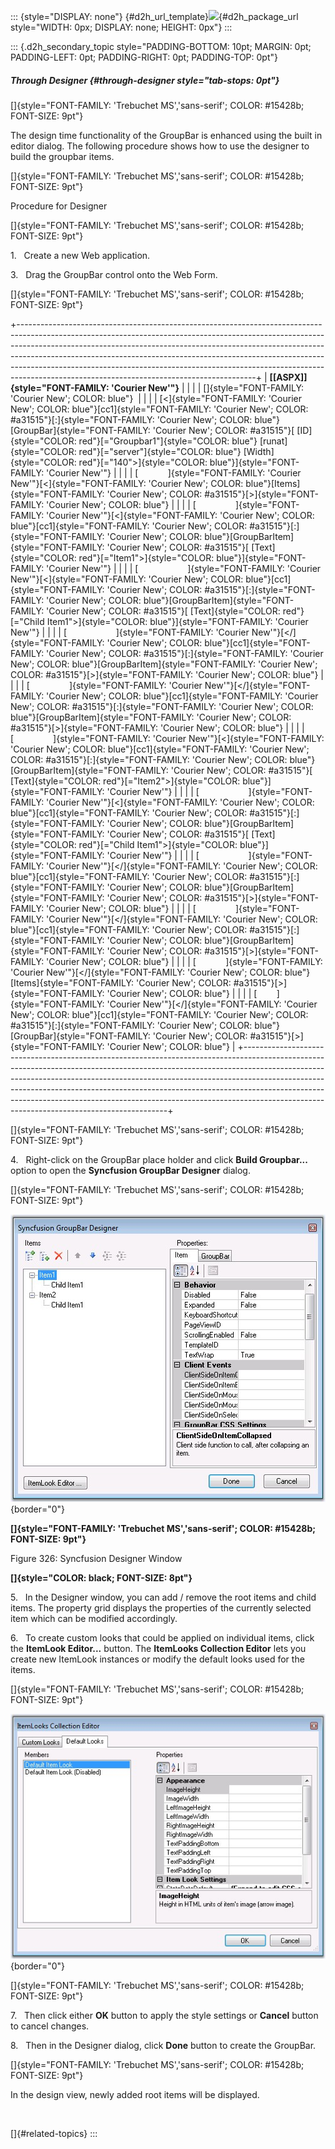 ::: {style="DISPLAY: none"}
[](ms-xhelp:///?Id=d2h_url_template){#d2h_url_template}![](!package_url!){#d2h_package_url style="WIDTH: 0px; DISPLAY: none; HEIGHT: 0px"}
:::

::: {.d2h_secondary_topic style="PADDING-BOTTOM: 10pt; MARGIN: 0pt; PADDING-LEFT: 0pt; PADDING-RIGHT: 0pt; PADDING-TOP: 0pt"}
##### Through Designer {#through-designer style="tab-stops: 0pt"}

[]{style="FONT-FAMILY: 'Trebuchet MS','sans-serif'; COLOR: #15428b; FONT-SIZE: 9pt"} 

The design time functionality of the GroupBar is enhanced using the built in editor dialog. The following procedure shows how to use the designer to build the groupbar items.

[]{style="FONT-FAMILY: 'Trebuchet MS','sans-serif'; COLOR: #15428b; FONT-SIZE: 9pt"} 

Procedure for Designer

[]{style="FONT-FAMILY: 'Trebuchet MS','sans-serif'; COLOR: #15428b; FONT-SIZE: 9pt"} 

1.   Create a new Web application.

3.   Drag the GroupBar control onto the Web Form.

[]{style="FONT-FAMILY: 'Trebuchet MS','sans-serif'; COLOR: #15428b; FONT-SIZE: 9pt"} 

+-----------------------------------------------------------------------------------------------------------------------------------------------------------------------------------------------------------------------------------------------------------------------------------------------------------------------------------------------------------------------------------------------------------------------------------------------------------------+
| **[\[ASPX\]]{style="FONT-FAMILY: 'Courier New'"}**                                                                                                                                                                                                                                                                                                                                                                                                              |
|                                                                                                                                                                                                                                                                                                                                                                                                                                                                 |
| []{style="FONT-FAMILY: 'Courier New'; COLOR: blue"}                                                                                                                                                                                                                                                                                                                                                                                                             |
|                                                                                                                                                                                                                                                                                                                                                                                                                                                                 |
| [\<]{style="FONT-FAMILY: 'Courier New'; COLOR: blue"}[cc1]{style="FONT-FAMILY: 'Courier New'; COLOR: #a31515"}[:]{style="FONT-FAMILY: 'Courier New'; COLOR: blue"}[GroupBar]{style="FONT-FAMILY: 'Courier New'; COLOR: #a31515"}[ [ID]{style="COLOR: red"}[=\"Groupbar1\"]{style="COLOR: blue"} [runat]{style="COLOR: red"}[=\"server\"]{style="COLOR: blue"} [Width]{style="COLOR: red"}[=\"140\"\>]{style="COLOR: blue"}]{style="FONT-FAMILY: 'Courier New'"} |
|                                                                                                                                                                                                                                                                                                                                                                                                                                                                 |
| [            ]{style="FONT-FAMILY: 'Courier New'"}[\<]{style="FONT-FAMILY: 'Courier New'; COLOR: blue"}[Items]{style="FONT-FAMILY: 'Courier New'; COLOR: #a31515"}[\>]{style="FONT-FAMILY: 'Courier New'; COLOR: blue"}                                                                                                                                                                                                                                         |
|                                                                                                                                                                                                                                                                                                                                                                                                                                                                 |
| [                ]{style="FONT-FAMILY: 'Courier New'"}[\<]{style="FONT-FAMILY: 'Courier New'; COLOR: blue"}[cc1]{style="FONT-FAMILY: 'Courier New'; COLOR: #a31515"}[:]{style="FONT-FAMILY: 'Courier New'; COLOR: blue"}[GroupBarItem]{style="FONT-FAMILY: 'Courier New'; COLOR: #a31515"}[ [Text]{style="COLOR: red"}[=\"Item1\"\>]{style="COLOR: blue"}]{style="FONT-FAMILY: 'Courier New'"}                                                                  |
|                                                                                                                                                                                                                                                                                                                                                                                                                                                                 |
| [                    ]{style="FONT-FAMILY: 'Courier New'"}[\<]{style="FONT-FAMILY: 'Courier New'; COLOR: blue"}[cc1]{style="FONT-FAMILY: 'Courier New'; COLOR: #a31515"}[:]{style="FONT-FAMILY: 'Courier New'; COLOR: blue"}[GroupBarItem]{style="FONT-FAMILY: 'Courier New'; COLOR: #a31515"}[ [Text]{style="COLOR: red"}[=\"Child Item1\"\>]{style="COLOR: blue"}]{style="FONT-FAMILY: 'Courier New'"}                                                        |
|                                                                                                                                                                                                                                                                                                                                                                                                                                                                 |
| [                    ]{style="FONT-FAMILY: 'Courier New'"}[\</]{style="FONT-FAMILY: 'Courier New'; COLOR: blue"}[cc1]{style="FONT-FAMILY: 'Courier New'; COLOR: #a31515"}[:]{style="FONT-FAMILY: 'Courier New'; COLOR: blue"}[GroupBarItem]{style="FONT-FAMILY: 'Courier New'; COLOR: #a31515"}[\>]{style="FONT-FAMILY: 'Courier New'; COLOR: blue"}                                                                                                            |
|                                                                                                                                                                                                                                                                                                                                                                                                                                                                 |
| [                ]{style="FONT-FAMILY: 'Courier New'"}[\</]{style="FONT-FAMILY: 'Courier New'; COLOR: blue"}[cc1]{style="FONT-FAMILY: 'Courier New'; COLOR: #a31515"}[:]{style="FONT-FAMILY: 'Courier New'; COLOR: blue"}[GroupBarItem]{style="FONT-FAMILY: 'Courier New'; COLOR: #a31515"}[\>]{style="FONT-FAMILY: 'Courier New'; COLOR: blue"}                                                                                                                |
|                                                                                                                                                                                                                                                                                                                                                                                                                                                                 |
| [                ]{style="FONT-FAMILY: 'Courier New'"}[\<]{style="FONT-FAMILY: 'Courier New'; COLOR: blue"}[cc1]{style="FONT-FAMILY: 'Courier New'; COLOR: #a31515"}[:]{style="FONT-FAMILY: 'Courier New'; COLOR: blue"}[GroupBarItem]{style="FONT-FAMILY: 'Courier New'; COLOR: #a31515"}[ [Text]{style="COLOR: red"}[=\"Item2\"\>]{style="COLOR: blue"}]{style="FONT-FAMILY: 'Courier New'"}                                                                  |
|                                                                                                                                                                                                                                                                                                                                                                                                                                                                 |
| [                    ]{style="FONT-FAMILY: 'Courier New'"}[\<]{style="FONT-FAMILY: 'Courier New'; COLOR: blue"}[cc1]{style="FONT-FAMILY: 'Courier New'; COLOR: #a31515"}[:]{style="FONT-FAMILY: 'Courier New'; COLOR: blue"}[GroupBarItem]{style="FONT-FAMILY: 'Courier New'; COLOR: #a31515"}[ [Text]{style="COLOR: red"}[=\"Child Item1\"\>]{style="COLOR: blue"}]{style="FONT-FAMILY: 'Courier New'"}                                                        |
|                                                                                                                                                                                                                                                                                                                                                                                                                                                                 |
| [                    ]{style="FONT-FAMILY: 'Courier New'"}[\</]{style="FONT-FAMILY: 'Courier New'; COLOR: blue"}[cc1]{style="FONT-FAMILY: 'Courier New'; COLOR: #a31515"}[:]{style="FONT-FAMILY: 'Courier New'; COLOR: blue"}[GroupBarItem]{style="FONT-FAMILY: 'Courier New'; COLOR: #a31515"}[\>]{style="FONT-FAMILY: 'Courier New'; COLOR: blue"}                                                                                                            |
|                                                                                                                                                                                                                                                                                                                                                                                                                                                                 |
| [                ]{style="FONT-FAMILY: 'Courier New'"}[\</]{style="FONT-FAMILY: 'Courier New'; COLOR: blue"}[cc1]{style="FONT-FAMILY: 'Courier New'; COLOR: #a31515"}[:]{style="FONT-FAMILY: 'Courier New'; COLOR: blue"}[GroupBarItem]{style="FONT-FAMILY: 'Courier New'; COLOR: #a31515"}[\>]{style="FONT-FAMILY: 'Courier New'; COLOR: blue"}                                                                                                                |
|                                                                                                                                                                                                                                                                                                                                                                                                                                                                 |
| [            ]{style="FONT-FAMILY: 'Courier New'"}[\</]{style="FONT-FAMILY: 'Courier New'; COLOR: blue"}[Items]{style="FONT-FAMILY: 'Courier New'; COLOR: #a31515"}[\>]{style="FONT-FAMILY: 'Courier New'; COLOR: blue"}                                                                                                                                                                                                                                        |
|                                                                                                                                                                                                                                                                                                                                                                                                                                                                 |
| [        ]{style="FONT-FAMILY: 'Courier New'"}[\</]{style="FONT-FAMILY: 'Courier New'; COLOR: blue"}[cc1]{style="FONT-FAMILY: 'Courier New'; COLOR: #a31515"}[:]{style="FONT-FAMILY: 'Courier New'; COLOR: blue"}[GroupBar]{style="FONT-FAMILY: 'Courier New'; COLOR: #a31515"}[\>]{style="FONT-FAMILY: 'Courier New'; COLOR: blue"}                                                                                                                            |
+-----------------------------------------------------------------------------------------------------------------------------------------------------------------------------------------------------------------------------------------------------------------------------------------------------------------------------------------------------------------------------------------------------------------------------------------------------------------+

[]{style="FONT-FAMILY: 'Trebuchet MS','sans-serif'; COLOR: #15428b; FONT-SIZE: 9pt"} 

4.   Right-click on the GroupBar place holder and click **Build Groupbar\...** option to open the **Syncfusion GroupBar Designer** dialog.

[]{style="FONT-FAMILY: 'Trebuchet MS','sans-serif'; COLOR: #15428b; FONT-SIZE: 9pt"} 

![](ImagesExt/image72_447.jpg){border="0"}

**[]{style="FONT-FAMILY: 'Trebuchet MS','sans-serif'; COLOR: #15428b; FONT-SIZE: 9pt"}** 

Figure 326: Syncfusion Designer Window

**[]{style="COLOR: black; FONT-SIZE: 8pt"}** 

5.   In the Designer window, you can add / remove the root items and child items. The property grid displays the properties of the currently selected item which can be modified accordingly.

6.   To create custom looks that could be applied on individual items, click the **ItemLook Editor\...** button. The **ItemLooks Collection Editor** lets you create new ItemLook instances or modify the default looks used for the items.

[]{style="FONT-FAMILY: 'Trebuchet MS','sans-serif'; COLOR: #15428b; FONT-SIZE: 9pt"} 

![](ImagesExt/image72_448.jpg){border="0"}

[]{style="FONT-FAMILY: 'Trebuchet MS','sans-serif'; COLOR: #15428b; FONT-SIZE: 9pt"} 

7.   Then click either **OK** button to apply the style settings or **Cancel** button to cancel changes.

8.   Then in the Designer dialog, click **Done** button to create the GroupBar.

[]{style="FONT-FAMILY: 'Trebuchet MS','sans-serif'; COLOR: #15428b; FONT-SIZE: 9pt"} 

In the design view, newly added root items will be displayed.

 

[]{#related-topics}
:::
